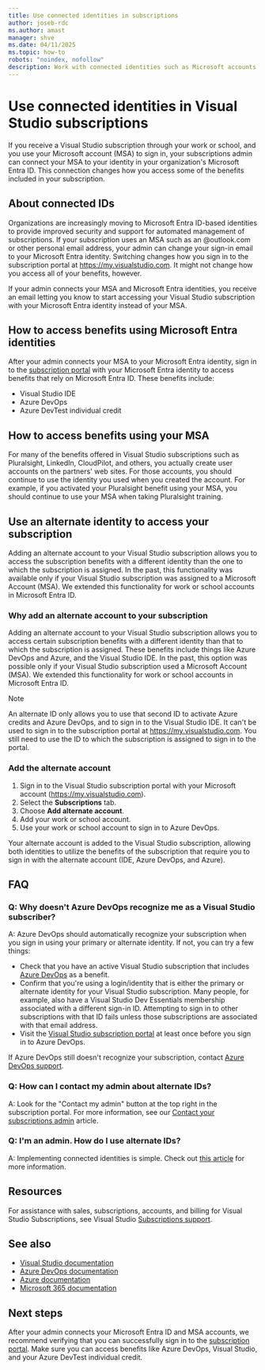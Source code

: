 ```yaml
---
title: Use connected identities in subscriptions
author: joseb-rdc
ms.author: amast
manager: shve
ms.date: 04/11/2025
ms.topic: how-to
robots: "noindex, nofollow"
description: Work with connected identities such as Microsoft accounts and Microsoft Entra ID identities in Visual Studio subscriptions.
---
```


# Use connected identities in Visual Studio subscriptions

If you receive a Visual Studio subscription through your work or school, and you use your Microsoft account (MSA) to sign in, your subscriptions admin can connect your MSA to your identity in your organization's Microsoft Entra ID. This connection changes how you access some of the benefits included in your subscription. 

## About connected IDs

Organizations are increasingly moving to Microsoft Entra ID-based identities to provide improved security and support for automated management of subscriptions. If your subscription uses an MSA such as an @outlook.com or other personal email address, your admin can change your sign-in email to your Microsoft Entra identity. Switching changes how you sign in to the subscription portal at https://my.visualstudio.com. It might not change how you access all of your benefits, however. 

If your admin connects your MSA and Microsoft Entra identities, you receive an email letting you know to start accessing your Visual Studio subscription with your Microsoft Entra identity instead of your MSA. 

<a name='how-to-access-benefits-using-microsoft-entra-id-identities'></a>

## How to access benefits using Microsoft Entra identities

After your admin connects your MSA to your Microsoft Entra identity, sign in to the [subscription portal](https://my.visualstudio.com) with your Microsoft Entra identity to access benefits that rely on Microsoft Entra ID. These benefits include:
+ Visual Studio IDE
+ Azure DevOps
+ Azure DevTest individual credit

## How to access benefits using your MSA

For many of the benefits offered in Visual Studio subscriptions such as Pluralsight, LinkedIn, CloudPilot, and others, you actually create user accounts on the partners' web sites. For those accounts, you should continue to use the identity you used when you created the account. For example, if you activated your Pluralsight benefit using your MSA, you should continue to use your MSA when taking Pluralsight training. 

## Use an alternate identity to access your subscription

Adding an alternate account to your Visual Studio subscription allows you to access the subscription benefits with a different identity than the one to which the subscription is assigned. In the past, this functionality was available only if your Visual Studio subscription was assigned to a Microsoft Account (MSA). We extended this functionality for work or school accounts in Microsoft Entra ID. 

### Why add an alternate account to your subscription

Adding an alternate account to your Visual Studio subscription allows you to access certain subscription benefits with a different identity than that to which the subscription is assigned. These benefits include things like Azure DevOps and Azure, and the Visual Studio IDE. In the past, this option was possible only if your Visual Studio subscription used a Microsoft Account (MSA). We extended this functionality for work or school accounts in Microsoft Entra ID.

> [!NOTE]
> An alternate ID only allows you to use that second ID to activate Azure credits and Azure DevOps, and to sign in to the Visual Studio IDE. It can't be used to sign in to the subscription portal at <https://my.visualstudio.com>. You still need to use the ID to which the subscription is assigned to sign in to the portal. 

### Add the alternate account

1. Sign in to the Visual Studio subscription portal with your Microsoft account (https://my.visualstudio.com).
2. Select the **Subscriptions** tab.
3. Choose **Add alternate account**.
4. Add your work or school account.
5. Use your work or school account to sign in to Azure DevOps.

Your alternate account is added to the Visual Studio subscription, allowing both identities to utilize the benefits of the subscription that require you to sign in with the alternate account (IDE, Azure DevOps, and Azure).

## FAQ

### Q: Why doesn't Azure DevOps recognize me as a Visual Studio subscriber?

A: Azure DevOps should automatically recognize your subscription when you sign in using your primary or alternate identity. If not, you can try a few things:
+ Check that you have an active Visual Studio subscription that includes [Azure DevOps](vs-azure-devops.md#eligibility) as a benefit.
+ Confirm that you're using a login/identity that is either the primary or alternate identity for your Visual Studio subscription. Many people, for example, also have a Visual Studio Dev Essentials membership associated with a different sign-in ID. Attempting to sign in to other subscriptions with that ID fails unless those subscriptions are associated with that email address.
+ Visit the [Visual Studio subscription portal](https://my.visualstudio.com?wt.mc_id=o~msft~docs) at least once before you sign in to Azure DevOps.

If Azure DevOps still doesn't recognize your subscription, contact [Azure DevOps support](https://azure.microsoft.com/support/devops/).

### Q: How can I contact my admin about alternate IDs?

A: Look for the "Contact my admin" button at the top right in the subscription portal. For more information, see our [Contact your subscriptions admin](contact-my-admin.md) article. 

### Q: I'm an admin. How do I use alternate IDs?

A: Implementing connected identities is simple. Check out [this article](personal-email-sign-ins.md) for more information. 

## Resources

For assistance with sales, subscriptions, accounts, and billing for Visual Studio Subscriptions, see Visual Studio [Subscriptions support](https://aka.ms/vssubscriberhelp).

## See also

+ [Visual Studio documentation](/visualstudio/)
+ [Azure DevOps documentation](/azure/devops/)
+ [Azure documentation](/azure/)
+ [Microsoft 365 documentation](/microsoft-365/)

## Next steps

After your admin connects your Microsoft Entra ID and MSA accounts, we recommend verifying that you can successfully sign in to the [subscription portal](https://my.visualstudio.com?wt.mc_id=o~msft~docs). Make sure you can access benefits like Azure DevOps, Visual Studio, and your Azure DevTest individual credit.
